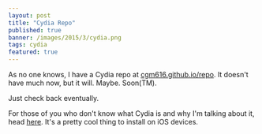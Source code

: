```yaml
---
layout: post
title: "Cydia Repo"
published: true
banner: /images/2015/3/cydia.png
tags: cydia
featured: true
---
```


As no one knows, I have a Cydia repo at [cgm616.github.io/repo](https://cgm616.github.io/repo "repo").  It doesn't have much now, but it will. Maybe. Soon(TM).

Just check back eventually.

For those of you who don't know what Cydia is and why I'm talking about it, head [here](https://theiphonewiki.com/wiki/Cydia.app "iphonewiki cydia page").  It's a pretty cool thing to install on iOS devices.
